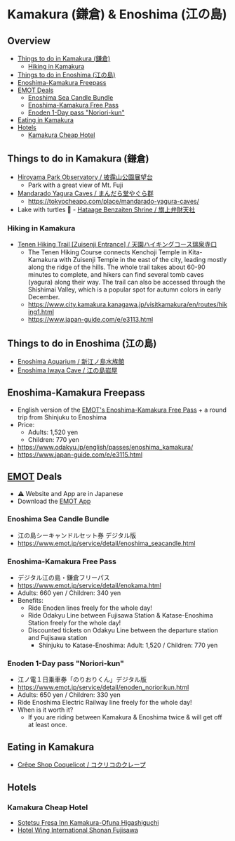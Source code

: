 # Kamakura (鎌倉) & Enoshima (江の島)

## Overview<!-- omit in toc -->
<!-- markdownlint-disable MD007 -->
* [Things to do in Kamakura (鎌倉)](#things-to-do-in-kamakura-鎌倉)
  * [Hiking in Kamakura](#hiking-in-kamakura)
* [Things to do in Enoshima (江の島)](#things-to-do-in-enoshima-江の島)
* [Enoshima-Kamakura Freepass](#enoshima-kamakura-freepass)
* [EMOT Deals](#emot-deals)
  * [Enoshima Sea Candle Bundle](#enoshima-sea-candle-bundle)
  * [Enoshima-Kamakura Free Pass](#enoshima-kamakura-free-pass)
  * [Enoden 1-Day pass "Noriori-kun"](#enoden-1-day-pass-noriori-kun)
* [Eating in Kamakura](#eating-in-kamakura)
* [Hotels](#hotels)
  * [Kamakura Cheap Hotel](#kamakura-cheap-hotel)
<!-- markdownlint-enable MD007 -->

## Things to do in Kamakura (鎌倉)
  * [Hiroyama Park Observatory / 披露山公園展望台](https://goo.gl/maps/8H7DRgU1XLwGMQQ39)
    * Park with a great view of Mt. Fuji
  * [Mandarado Yagura Caves / まんだら堂やぐら群](https://goo.gl/maps/H1qwEbFz1GT23FPB8)
    * <https://tokyocheapo.com/place/mandarado-yagura-caves/>
  * Lake with turtles 🐢 - [Hataage Benzaiten Shrine / 旗上弁財天社](https://goo.gl/maps/Bj3AxLGrjvZh7bcs9)

### Hiking in Kamakura
  * [Tenen Hiking Trail [Zuisenji Entrance] / 天園ハイキングコース瑞泉寺口](https://goo.gl/maps/PHS4gdUpuBFVdBTB7)
    * The Tenen Hiking Course connects Kenchoji Temple in Kita-Kamakura with Zuisenji Temple in the east of the city, leading mostly along the ridge of the hills. The whole trail takes about 60-90 minutes to complete, and hikers can find several tomb caves (yagura) along their way. The trail can also be accessed through the Shishimai Valley, which is a popular spot for autumn colors in early December.
    * <https://www.city.kamakura.kanagawa.jp/visitkamakura/en/routes/hiking1.html>
    * <https://www.japan-guide.com/e/e3113.html>

## Things to do in Enoshima (江の島)
  * [Enoshima Aquarium / 新江ノ島水族館](https://g.page/enosui_com?share)
  * [Enoshima Iwaya Cave / 江の島岩屋](https://goo.gl/maps/XSMQV2NHTzd1PeaDA)

## Enoshima-Kamakura Freepass
  * English version of the [EMOT's Enoshima-Kamakura Free Pass](#enoshima-kamakura-free-pass) + a round trip from Shinjuku to Enoshima
  * Price:
    * Adults: 1,520 yen
    * Children: 770 yen
  * <https://www.odakyu.jp/english/passes/enoshima_kamakura/>
  * <https://www.japan-guide.com/e/e3115.html>


## [EMOT](https://www.emot.jp/) Deals
  * ⚠️ Website and App are in Japanese
  * Download the [EMOT App](https://www.emot.jp)

### Enoshima Sea Candle Bundle
  * 江の島シーキャンドルセット券 デジタル版
  * <https://www.emot.jp/service/detail/enoshima_seacandle.html>

### Enoshima-Kamakura Free Pass
  * デジタル江の島・鎌倉フリーパス
  * <https://www.emot.jp/service/detail/enokama.html>
  * Adults: 660 yen / Children: 340 yen
  * Benefits:
    * Ride Enoden lines freely for the whole day!
    * Ride Odakyu Line between Fujisawa Station & Katase-Enoshima Station freely for the whole day!
    * Discounted tickets on Odakyu Line between the departure station and Fujisawa station
      * Shinjuku to Katase-Enoshima: Adult: 1,520 / Children: 770 yen

### Enoden 1-Day pass "Noriori-kun"
  * 江ノ電１日乗車券「のりおりくん」デジタル版
  * <https://www.emot.jp/service/detail/enoden_noriorikun.html>
  * Adults: 650 yen / Children: 330 yen
  * Ride Enoshima Electric Railway line freely for the whole day!
  * When is it worth it?
    * If you are riding between Kamakura & Enoshima twice & will get off at least once.

## Eating in Kamakura
  * [Crêpe Shop Coquelicot / コクリコのクレープ](https://goo.gl/maps/AbB9qYBCnLu42sLM8)

## Hotels

### Kamakura Cheap Hotel
  * [Sotetsu Fresa Inn Kamakura-Ofuna Higashiguchi](http://www.booking.com/Share-DTHGk5)
  * [Hotel Wing International Shonan Fujisawa](http://www.booking.com/Share-HlgbVw)
